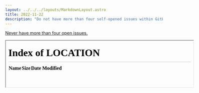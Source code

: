 ```yaml
---
layout: ../../../layouts/MarkdownLayout.astro
title: 2022-11-22
description: "Do not have more than four self-opened issues within GitHub for the project."
---
```


<a href="https://github.com/udiaca/u0.vc/issues">Never have more than four open issues.</a>
<iframe src="/" allowfullscreen width="600">
